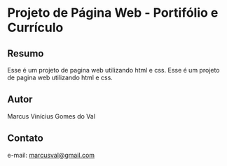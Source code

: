 # Projeto de Página Web - Portifólio e Currículo
## Resumo
Esse é um projeto de pagina web utilizando html e css.
Esse é um projeto de pagina web utilizando html e css.
## Autor
Marcus Vinícius Gomes do Val
## Contato
e-mail: marcusval@gmail.com

